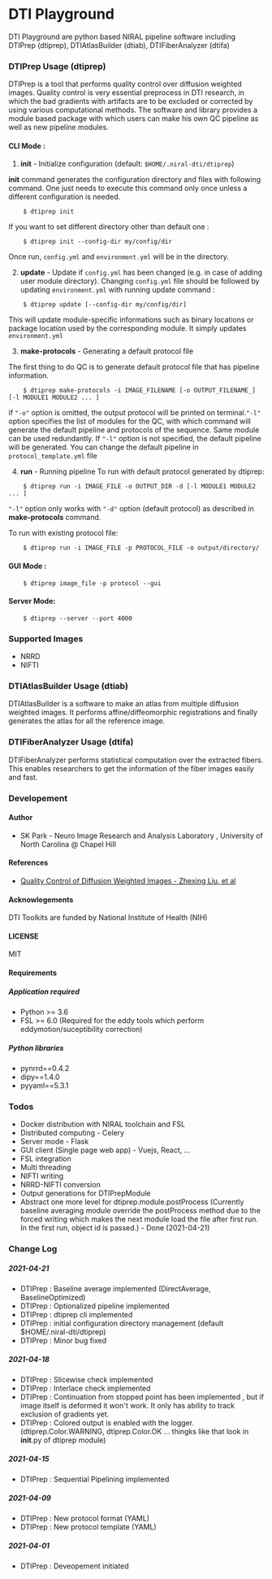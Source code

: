 # DTI Playground 

DTI Playground are python based NIRAL pipeline software including DTIPrep (dtiprep), DTIAtlasBuilder (dtiab), DTIFiberAnalyzer (dtifa)

### DTIPrep Usage (dtiprep)

DTIPrep is a tool that performs quality control over diffusion weighted images. Quality control is very essential preprocess in DTI research, in which the bad gradients with artifacts are to be excluded or corrected by using various computational methods. The software and library provides a module based package with which users can make his own QC pipeline as well as new pipeline modules.

#### CLI Mode :

1. **init** - Initialize configuration (default: `$HOME/.niral-dti/dtiprep`)

**init** command generates the configuration directory and files with following command. One just needs to execute this command only once unless a different configuration is needed.
```
    $ dtiprep init 
```
If you want to set different directory other than default one :
```
    $ dtiprep init --config-dir my/config/dir
```
Once run, `config.yml` and `environment.yml` will be in the directory. 

2. **update** - Update if `config.yml` has been changed (e.g. in case of adding user module directory).
Changing `config.yml` file should be followed by updating `environment.yml` with running update command :
```
    $ dtiprep update [--config-dir my/config/dir]
```
This will update module-specific informations such as binary locations or package location used by the corresponding module. It simply updates `environment.yml`

3. **make-protocols** - Generating a default protocol file

The first thing to do QC is to generate default protocol file that has pipeline information.
```
    $ dtiprep make-protocols -i IMAGE_FILENAME [-o OUTPUT_FILENAME_] [-l MODULE1 MODULE2 ... ]
```
if `"-o"` option is omitted, the output protocol will be printed on terminal.`"-l"` option specifies the list of modules for the QC, with which command will generate the default pipeline and protocols of the sequence. Same module can be used redundantly. If `"-l"` option is not specified, the default pipeline will be generated. You can change the default pipeline in `protocol_template.yml` file

4. **run** - Running pipeline 
To run with default protocol generated by dtiprep:

```
    $ dtiprep run -i IMAGE_FILE -o OUTPUT_DIR -d [-l MODULE1 MODULE2 ... ]
```
`"-l"` option only works with `"-d"` option (default protocol) as described in **make-protocols** command.

To run with existing protocol file:
```
    $ dtiprep run -i IMAGE_FILE -p PROTOCOL_FILE -o output/directory/
```

#### GUI Mode :
```
    $ dtiprep image_file -p protocol --gui
```

#### Server Mode:
```
    $ dtiprep --server --port 4000
```


### Supported Images

- NRRD 
- NIFTI

### DTIAtlasBuilder Usage (dtiab)

DTIAtlasBuilder is a software to make an atlas from multiple diffusion weighted images. It performs affine/diffeomorphic registrations and finally generates the atlas for all the reference image. 

### DTIFiberAnalyzer Usage (dtifa)

DTIFiberAnalyzer performs statistical computation over the extracted fibers. This enables researchers to get the information of the fiber images easily and fast.

### Developement 

#### Author

- SK Park -  Neuro Image Research and Analysis Laboratory , University of North Carolina @ Chapel Hill

#### References

- [Quality Control of Diffusion Weighted Images - Zhexing Liu, et al](https://www.ncbi.nlm.nih.gov/pmc/articles/PMC3864968/)


#### Acknowlegements

DTI Toolkits are funded by National Institute of Health (NIH)

#### LICENSE

MIT

#### Requirements

##### Application required

- Python >= 3.6 
- FSL >= 6.0 (Required for the eddy tools which perform eddymotion/suceptibility correction)

##### Python libraries
- pynrrd==0.4.2
- dipy==1.4.0
- pyyaml==5.3.1

### Todos
- Docker distribution with NIRAL toolchain and FSL 
- Distributed computing - Celery 
- Server mode - Flask 
- GUI client (Single page web app) - Vuejs, React, ...
- FSL integration
- Multi threading
- NIFTI writing
- NRRD-NIFTI conversion
- Output generations for DTIPrepModule
- Abstract one more level for dtiprep.module.postProcess (Currently baseline averaging module override the postProcess method due to the forced writing which makes the next module load the file after first run. In the first run, object id is passed.) - Done (2021-04-21)

### Change Log

##### 2021-04-21
- DTIPrep : Baseline average implemented (DirectAverage, BaselineOptimized)
- DTIPrep : Optionalized pipeline implemented 
- DTIPrep : dtiprep cli implemented
- DTIPrep : initial configuration directory management (default $HOME/.niral-dti/dtiprep)
- DTIPrep : Minor bug fixed

##### 2021-04-18
- DTIPrep : Slicewise check implemented
- DTIPrep : Interlace check implemented
- DTIPrep : Continuation from stopped point has been implemented , but if image itself is deformed it won't work. It only has ability to track exclusion of gradients yet.
- DTIPrep : Colored output is enabled with the logger. (dtiprep.Color.WARNING, dtiprep.Color.OK ... thingks like that look in __init__.py of dtiprep module)

##### 2021-04-15
- DTIPrep : Sequential Pipelining implemented

##### 2021-04-09
- DTIPrep : New protocol format (YAML)
- DTIPrep : New protocol template (YAML)

##### 2021-04-01
- DTIPrep : Deveopement initiated
